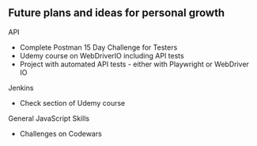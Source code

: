 ## Future plans and ideas for personal growth

API

- Complete Postman 15 Day Challenge for Testers
- Udemy course on WebDriverIO including API tests
- Project with automated API tests - either with Playwright or WebDriver IO

Jenkins

- Check section of Udemy course

General JavaScript Skills

- Challenges on Codewars
